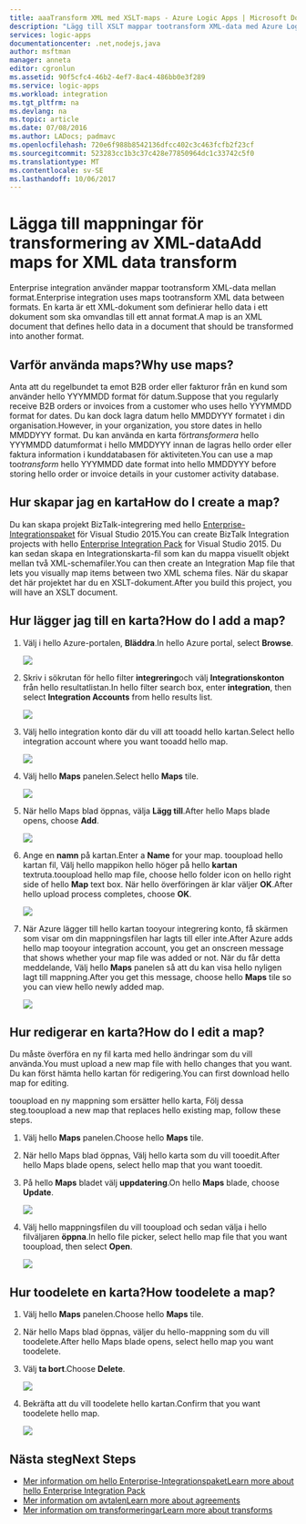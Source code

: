 ```yaml
---
title: aaaTransform XML med XSLT-maps - Azure Logic Apps | Microsoft Docs
description: "Lägg till XSLT mappar tootransform XML-data med Azure Logikappar och hello Enterprise-Integrationspaket"
services: logic-apps
documentationcenter: .net,nodejs,java
author: msftman
manager: anneta
editor: cgronlun
ms.assetid: 90f5cfc4-46b2-4ef7-8ac4-486bb0e3f289
ms.service: logic-apps
ms.workload: integration
ms.tgt_pltfrm: na
ms.devlang: na
ms.topic: article
ms.date: 07/08/2016
ms.author: LADocs; padmavc
ms.openlocfilehash: 720e6f988b8542136dfcc402c3c463fcfb2f23cf
ms.sourcegitcommit: 523283cc1b3c37c428e77850964dc1c33742c5f0
ms.translationtype: MT
ms.contentlocale: sv-SE
ms.lasthandoff: 10/06/2017
---
```

# <a name="add-maps-for-xml-data-transform"></a><span data-ttu-id="0601f-103">Lägga till mappningar för transformering av XML-data</span><span class="sxs-lookup"><span data-stu-id="0601f-103">Add maps for XML data transform</span></span>

<span data-ttu-id="0601f-104">Enterprise integration använder mappar tootransform XML-data mellan format.</span><span class="sxs-lookup"><span data-stu-id="0601f-104">Enterprise integration uses maps tootransform XML data between formats.</span></span> <span data-ttu-id="0601f-105">En karta är ett XML-dokument som definierar hello data i ett dokument som ska omvandlas till ett annat format.</span><span class="sxs-lookup"><span data-stu-id="0601f-105">A map is an XML document that defines hello data in a document that should be transformed into another format.</span></span> 

## <a name="why-use-maps"></a><span data-ttu-id="0601f-106">Varför använda maps?</span><span class="sxs-lookup"><span data-stu-id="0601f-106">Why use maps?</span></span>

<span data-ttu-id="0601f-107">Anta att du regelbundet ta emot B2B order eller fakturor från en kund som använder hello YYYMMDD format för datum.</span><span class="sxs-lookup"><span data-stu-id="0601f-107">Suppose that you regularly receive B2B orders or invoices from a customer who uses hello YYYMMDD format for dates.</span></span> <span data-ttu-id="0601f-108">Du kan dock lagra datum hello MMDDYYY formatet i din organisation.</span><span class="sxs-lookup"><span data-stu-id="0601f-108">However, in your organization, you store dates in hello MMDDYYY format.</span></span> <span data-ttu-id="0601f-109">Du kan använda en karta för*transformera* hello YYYMMDD datumformat i hello MMDDYYY innan de lagras hello order eller faktura information i kunddatabasen för aktiviteten.</span><span class="sxs-lookup"><span data-stu-id="0601f-109">You can use a map too*transform* hello YYYMMDD date format into hello MMDDYYY before storing hello order or invoice details in your customer activity database.</span></span>

## <a name="how-do-i-create-a-map"></a><span data-ttu-id="0601f-110">Hur skapar jag en karta</span><span class="sxs-lookup"><span data-stu-id="0601f-110">How do I create a map?</span></span>

<span data-ttu-id="0601f-111">Du kan skapa projekt BizTalk-integrering med hello [Enterprise-Integrationspaket](logic-apps-enterprise-integration-overview.md "Lär dig mer om hello enterprise-integrationspaket") för Visual Studio 2015.</span><span class="sxs-lookup"><span data-stu-id="0601f-111">You can create BizTalk Integration projects with hello [Enterprise Integration Pack](logic-apps-enterprise-integration-overview.md "Learn about hello enterprise integration pack") for Visual Studio 2015.</span></span> <span data-ttu-id="0601f-112">Du kan sedan skapa en Integrationskarta-fil som kan du mappa visuellt objekt mellan två XML-schemafiler.</span><span class="sxs-lookup"><span data-stu-id="0601f-112">You can then create an Integration Map file that lets you visually map items between two XML schema files.</span></span> <span data-ttu-id="0601f-113">När du skapar det här projektet har du en XSLT-dokument.</span><span class="sxs-lookup"><span data-stu-id="0601f-113">After you build this project, you will have an XSLT document.</span></span>

## <a name="how-do-i-add-a-map"></a><span data-ttu-id="0601f-114">Hur lägger jag till en karta?</span><span class="sxs-lookup"><span data-stu-id="0601f-114">How do I add a map?</span></span>

1. <span data-ttu-id="0601f-115">Välj i hello Azure-portalen, **Bläddra**.</span><span class="sxs-lookup"><span data-stu-id="0601f-115">In hello Azure portal, select **Browse**.</span></span>

    ![](./media/logic-apps-enterprise-integration-overview/overview-1.png)

2. <span data-ttu-id="0601f-116">Skriv i sökrutan för hello filter **integrering**och välj **Integrationskonton** från hello resultatlistan.</span><span class="sxs-lookup"><span data-stu-id="0601f-116">In hello filter search box, enter **integration**, then select **Integration Accounts** from hello results list.</span></span>

    ![](./media/logic-apps-enterprise-integration-overview/overview-2.png)

3. <span data-ttu-id="0601f-117">Välj hello integration konto där du vill att tooadd hello kartan.</span><span class="sxs-lookup"><span data-stu-id="0601f-117">Select hello integration account where you want tooadd hello map.</span></span>

    ![](./media/logic-apps-enterprise-integration-overview/overview-3.png)

4. <span data-ttu-id="0601f-118">Välj hello **Maps** panelen.</span><span class="sxs-lookup"><span data-stu-id="0601f-118">Select hello **Maps** tile.</span></span>

    ![](./media/logic-apps-enterprise-integration-maps/map-1.png)

5. <span data-ttu-id="0601f-119">När hello Maps blad öppnas, välja **Lägg till**.</span><span class="sxs-lookup"><span data-stu-id="0601f-119">After hello Maps blade opens, choose **Add**.</span></span>

    ![](./media/logic-apps-enterprise-integration-maps/map-2.png)  

6. <span data-ttu-id="0601f-120">Ange en **namn** på kartan.</span><span class="sxs-lookup"><span data-stu-id="0601f-120">Enter a **Name** for your map.</span></span> <span data-ttu-id="0601f-121">tooupload hello kartan fil, Välj hello mappikon hello höger på hello **kartan** textruta.</span><span class="sxs-lookup"><span data-stu-id="0601f-121">tooupload hello map file, choose hello folder icon on hello right side of hello **Map** text box.</span></span> <span data-ttu-id="0601f-122">När hello överföringen är klar väljer **OK**.</span><span class="sxs-lookup"><span data-stu-id="0601f-122">After hello upload process completes, choose **OK**.</span></span>

    ![](./media/logic-apps-enterprise-integration-maps/map-3.png)

7. <span data-ttu-id="0601f-123">När Azure lägger till hello kartan tooyour integrering konto, få skärmen som visar om din mappningsfilen har lagts till eller inte.</span><span class="sxs-lookup"><span data-stu-id="0601f-123">After Azure adds hello map tooyour integration account, you get an onscreen message that shows whether your map file was added or not.</span></span> <span data-ttu-id="0601f-124">När du får detta meddelande, Välj hello **Maps** panelen så att du kan visa hello nyligen lagt till mappning.</span><span class="sxs-lookup"><span data-stu-id="0601f-124">After you get this message, choose hello **Maps** tile so you can view hello newly added map.</span></span>

    ![](./media/logic-apps-enterprise-integration-maps/map-4.png)

## <a name="how-do-i-edit-a-map"></a><span data-ttu-id="0601f-125">Hur redigerar en karta?</span><span class="sxs-lookup"><span data-stu-id="0601f-125">How do I edit a map?</span></span>

<span data-ttu-id="0601f-126">Du måste överföra en ny fil karta med hello ändringar som du vill använda.</span><span class="sxs-lookup"><span data-stu-id="0601f-126">You must upload a new map file with hello changes that you want.</span></span> <span data-ttu-id="0601f-127">Du kan först hämta hello kartan för redigering.</span><span class="sxs-lookup"><span data-stu-id="0601f-127">You can first download hello map for editing.</span></span>

<span data-ttu-id="0601f-128">tooupload en ny mappning som ersätter hello karta, Följ dessa steg.</span><span class="sxs-lookup"><span data-stu-id="0601f-128">tooupload a new map that replaces hello existing map, follow these steps.</span></span>

1. <span data-ttu-id="0601f-129">Välj hello **Maps** panelen.</span><span class="sxs-lookup"><span data-stu-id="0601f-129">Choose hello **Maps** tile.</span></span>

2. <span data-ttu-id="0601f-130">När hello Maps blad öppnas, Välj hello karta som du vill tooedit.</span><span class="sxs-lookup"><span data-stu-id="0601f-130">After hello Maps blade opens, select hello map that you want tooedit.</span></span>

3. <span data-ttu-id="0601f-131">På hello **Maps** bladet välj **uppdatering**.</span><span class="sxs-lookup"><span data-stu-id="0601f-131">On hello **Maps** blade, choose **Update**.</span></span>

    ![](./media/logic-apps-enterprise-integration-maps/edit-1.png)

4. <span data-ttu-id="0601f-132">Välj hello mappningsfilen du vill tooupload och sedan välja i hello filväljaren **öppna**.</span><span class="sxs-lookup"><span data-stu-id="0601f-132">In hello file picker, select hello map file that you want tooupload, then select **Open**.</span></span>

    ![](./media/logic-apps-enterprise-integration-maps/edit-2.png)

## <a name="how-toodelete-a-map"></a><span data-ttu-id="0601f-133">Hur toodelete en karta?</span><span class="sxs-lookup"><span data-stu-id="0601f-133">How toodelete a map?</span></span>

1. <span data-ttu-id="0601f-134">Välj hello **Maps** panelen.</span><span class="sxs-lookup"><span data-stu-id="0601f-134">Choose hello **Maps** tile.</span></span>

2. <span data-ttu-id="0601f-135">När hello Maps blad öppnas, väljer du hello-mappning som du vill toodelete.</span><span class="sxs-lookup"><span data-stu-id="0601f-135">After hello Maps blade opens, select hello map you want toodelete.</span></span>

3. <span data-ttu-id="0601f-136">Välj **ta bort**.</span><span class="sxs-lookup"><span data-stu-id="0601f-136">Choose **Delete**.</span></span>

    ![](./media/logic-apps-enterprise-integration-maps/delete.png)

4. <span data-ttu-id="0601f-137">Bekräfta att du vill toodelete hello kartan.</span><span class="sxs-lookup"><span data-stu-id="0601f-137">Confirm that you want toodelete hello map.</span></span>

    ![](./media/logic-apps-enterprise-integration-maps/delete-confirmation-1.png)

## <a name="next-steps"></a><span data-ttu-id="0601f-138">Nästa steg</span><span class="sxs-lookup"><span data-stu-id="0601f-138">Next Steps</span></span>
* [<span data-ttu-id="0601f-139">Mer information om hello Enterprise-Integrationspaket</span><span class="sxs-lookup"><span data-stu-id="0601f-139">Learn more about hello Enterprise Integration Pack</span></span>](logic-apps-enterprise-integration-overview.md "Lär dig mer om Enterprise-Integrationspaket")  
* [<span data-ttu-id="0601f-140">Mer information om avtalen</span><span class="sxs-lookup"><span data-stu-id="0601f-140">Learn more about agreements</span></span>](../logic-apps/logic-apps-enterprise-integration-agreements.md "Lär dig mer om enterprise integration-avtal")  
* [<span data-ttu-id="0601f-141">Mer information om transformeringar</span><span class="sxs-lookup"><span data-stu-id="0601f-141">Learn more about transforms</span></span>](logic-apps-enterprise-integration-transform.md "Lär dig mer om enterprise integration transformeringar")  

